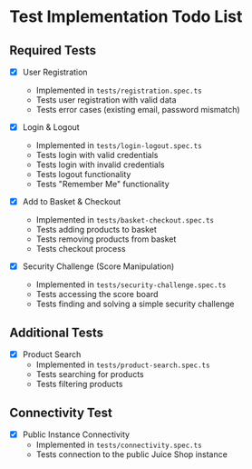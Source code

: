 # Test Implementation Todo List

## Required Tests

- [x] User Registration
  - Implemented in `tests/registration.spec.ts`
  - Tests user registration with valid data
  - Tests error cases (existing email, password mismatch)

- [x] Login & Logout
  - Implemented in `tests/login-logout.spec.ts`
  - Tests login with valid credentials
  - Tests login with invalid credentials
  - Tests logout functionality
  - Tests "Remember Me" functionality

- [x] Add to Basket & Checkout
  - Implemented in `tests/basket-checkout.spec.ts`
  - Tests adding products to basket
  - Tests removing products from basket
  - Tests checkout process

- [x] Security Challenge (Score Manipulation)
  - Implemented in `tests/security-challenge.spec.ts`
  - Tests accessing the score board
  - Tests finding and solving a simple security challenge

## Additional Tests

- [x] Product Search
  - Implemented in `tests/product-search.spec.ts`
  - Tests searching for products
  - Tests filtering products

## Connectivity Test

- [x] Public Instance Connectivity
  - Implemented in `tests/connectivity.spec.ts`
  - Tests connection to the public Juice Shop instance
